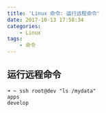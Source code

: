 ```yaml
---
title: 'Linux 命令: 运行远程命令'
date: 2017-10-13 17:58:34
categories:
    - Linux
tags:
    - 命令
---
```

## 运行远程命令

```
➜ ~ ssh root@dev "ls /mydata"
apps
develop
```
